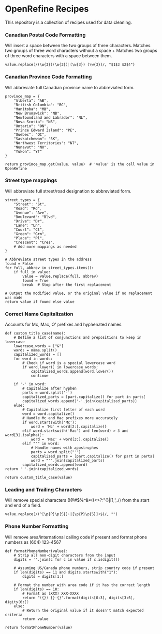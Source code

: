 # OpenRefine Recipes

This repository is a collection of recipes used for data cleaning.


### Canadian Postal Code Formatting

Will insert a space between the two groups of three characters. Matches two groups of three word characters without a space + Matches two groups of three word characters with a space between them.

    value.replace(/(\w{3})(\w{3})|(\w{3}) (\w{3})/, "$1$3 $2$4")


### Canadian Province Code Formatting

Will abbreviate full Canadian province name to abbreviated form.

    province_map = {
        "Alberta": "AB",
        "British Columbia": "BC",
        "Manitoba": "MB",
        "New Brunswick": "NB",
        "Newfoundland and Labrador": "NL",
        "Nova Scotia": "NS",
        "Ontario": "ON",
        "Prince Edward Island": "PE",
        "Quebec": "QC",
        "Saskatchewan": "SK",
        "Northwest Territories": "NT",
        "Nunavut": "NU",
        "Yukon": "YT"
    }
    
    return province_map.get(value, value)  # 'value' is the cell value in OpenRefine


### Street type mappings

Will abbreviate full street/road designation to abbreviated form.

    street_types = {
        "Street": "St",
        "Road": "Rd",
        "Avenue": "Ave",
        "Boulevard": "Blvd",
        "Drive": "Dr",
        "Lane": "Ln",
        "Court": "Ct",
        "Green": "Grn",
        "Place": "Pl",
        "Crescent": "Cres",
        # Add more mappings as needed
    }
    
    # Abbreviate street types in the address
    found = False
    for full, abbrev in street_types.items():
        if full in value:
            value = value.replace(full, abbrev)
            found = True
            break  # Stop after the first replacement
    
    # Output the modified value, or the original value if no replacement was made
    return value if found else value

### Correct Name Capitalization

Accounts for Mc, Mac, O' prefixes and hyphenated names

    def custom_title_case(name):
        # Define a list of conjunctions and prepositions to keep in lowercase
        lowercase_words = ["&"]
        words = name.split()
        capitalized_words = []
        for word in words:
            # Check if word is a special lowercase word
            if word.lower() in lowercase_words:
                capitalized_words.append(word.lower())
                continue
        
        if '-' in word:
            # Capitalize after hyphen
            parts = word.split('-')
            capitalized_parts = [part.capitalize() for part in parts]
            capitalized_words.append('-'.join(capitalized_parts))
        else:
            # Capitalize first letter of each word
            word = word.capitalize()
            # Handle Mc and Mac prefixes more accurately
            if word.startswith('Mc'):
                word = 'Mc' + word[2:].capitalize()
            elif word.startswith('Mac') and len(word) > 3 and word[3].isalpha():
                word = 'Mac' + word[3:].capitalize()
            elif "'" in word:
                # Handle names with apostrophes
                parts = word.split("'")
                capitalized_parts = [part.capitalize() for part in parts]
                word = "'".join(capitalized_parts)
            capitalized_words.append(word)
    return ' '.join(capitalized_words)

    return custom_title_case(value)




### Leading and Trailing Characters

Will remove special characters (!@#$%^&*()<>?:"{}|[]\;',./) from the start and end of a field.

    value.replace(/(^[\p{P}\p{S}]+|[\p{P}\p{S}]+$)/, "")

### Phone Number Formatting

Will remove area/international calling code if present and format phone numbers as (604) 123-4567

    def formatPhoneNumber(value):
        # Strip all non-digit characters from the input
        digits = ''.join(c for c in value if c.isdigit())
        
        # Assuming US/Canada phone numbers, strip country code if present
        if len(digits) == 11 and digits.startswith("1"):
            digits = digits[1:]
        
        # Format the number with area code if it has the correct length
        if len(digits) == 10:
            # Format as (XXX) XXX-XXXX
            return "({}) {}-{}".format(digits[0:3], digits[3:6], digits[6:])
        else:
            # Return the original value if it doesn't match expected criteria
            return value
    
    return formatPhoneNumber(value)
